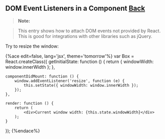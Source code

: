 ## DOM Event Listeners in a Component [Back](./../react.md)

> **Note:**

> This entry shows how to attach DOM events not provided by React. This is good for integrations with other libraries such as jQuery.

Try to resize the window:

{%ace edit=false, lang='jsx', theme='tomorrow'%}
var Box = React.createClass({
    getInitialState: function () {
        return { windowWidth: window.innerWidth };
    },
    
    componentDidMount: function () {
        window.addEventListener('resize', function (e) {
            this.setState({ windowWidth: window.innerWidth });
        });  
    },

    render: function () {
        return (
            <div>Current window width: {this.state.windowWidth}</div>
        );
    }
});
{%endace%}

